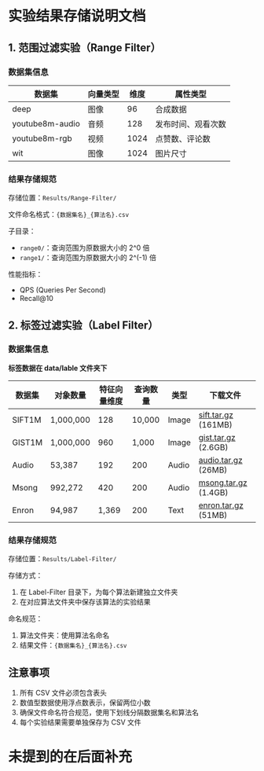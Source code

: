 # 实验结果存储说明文档

## 1. 范围过滤实验（Range Filter）

### 数据集信息

| 数据集          | 向量类型 | 维度 | 属性类型           |
| --------------- | -------- | ---- | ------------------ |
| deep            | 图像     | 96   | 合成数据           |
| youtube8m-audio | 音频     | 128  | 发布时间、观看次数 |
| youtube8m-rgb   | 视频     | 1024 | 点赞数、评论数     |
| wit             | 图像     | 1024 | 图片尺寸           |

### 结果存储规范

存储位置：`Results/Range-Filter/`

文件命名格式：`{数据集名}_{算法名}.csv`

子目录：

- `range0/`：查询范围为原数据大小的 2^0 倍
- `range1/`：查询范围为原数据大小的 2^(-1) 倍

性能指标：

- QPS (Queries Per Second)
- Recall@10



## 2. 标签过滤实验（Label Filter）

### 数据集信息

**标签数据在 data/lable 文件夹下**

| 数据集 | 对象数量  | 特征向量维度 | 查询数量 | 类型  | 下载文件                                                     |
| ------ | --------- | ------------ | -------- | ----- | ------------------------------------------------------------ |
| SIFT1M | 1,000,000 | 128          | 10,000   | Image | [sift.tar.gz](http://corpus-texmex.irisa.fr/) (161MB)        |
| GIST1M | 1,000,000 | 960          | 1,000    | Image | [gist.tar.gz](http://corpus-texmex.irisa.fr/) (2.6GB)        |
| Audio  | 53,387    | 192          | 200      | Audio | [audio.tar.gz](https://drive.google.com/file/d/1fJvLMXZ8_rTrnzivvOXiy_iP91vDyQhs/view) (26MB) |
| Msong  | 992,272   | 420          | 200      | Audio | [msong.tar.gz](https://drive.google.com/file/d/1UZ0T-nio8i2V8HetAx4-kt_FMK-GphHj/view) (1.4GB) |
| Enron  | 94,987    | 1,369        | 200      | Text  | [enron.tar.gz](https://drive.google.com/file/d/1TqV43kzuNYgAYXvXTKsAG1-ZKtcaYsmr/view) (51MB) |

### 结果存储规范

存储位置：`Results/Label-Filter/`

存储方式：

1. 在 Label-Filter 目录下，为每个算法新建独立文件夹
2. 在对应算法文件夹中保存该算法的实验结果

命名规范：

1. 算法文件夹：使用算法名命名
2. 结果文件：`{数据集名}_{算法名}.csv`

## 注意事项

1. 所有 CSV 文件必须包含表头
2. 数值型数据使用浮点数表示，保留两位小数
3. 确保文件命名符合规范，使用下划线分隔数据集名和算法名
4. 每个实验结果需要单独保存为 CSV 文件

# 未提到的在后面补充
